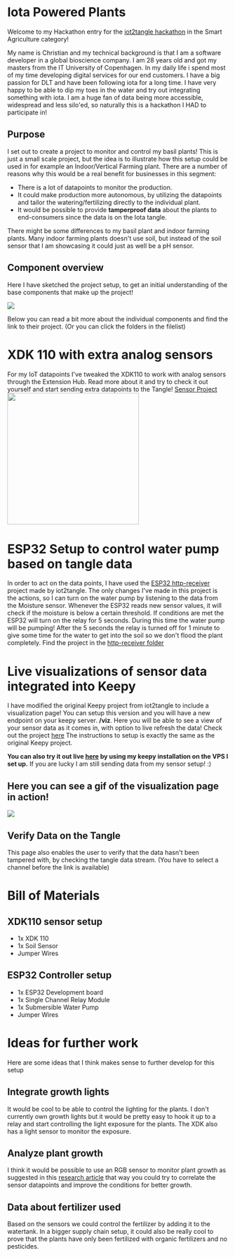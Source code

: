 # Iota Powered Plants
Welcome to my Hackathon entry for the [iot2tangle hackathon](https://hackathon.iot2tangle.io/) in the Smart Agriculture category!

My name is Christian and my technical background is that I am a software developer in a global bioscience company. I am 28 years old and got my masters from the IT University of Copenhagen. In my daily life i spend most of my time developing digital services for our end customers. I have a big passion for DLT and have been following iota for a long time. I have very happy to be able to dip my toes in the water and try out integrating something with iota. I am a huge fan of data being more accessible, widespread and less silo'ed, so naturally this is a hackathon I HAD to participate in!  

## Purpose
I set out to create a project to monitor and control my basil plants! This is just a small scale project, but the idea is to illustrate how this setup could be used in for example an Indoor/Vertical Farming plant. There are a number of reasons why this would be a real benefit for businesses in this segment:
* There is a lot of datapoints to monitor the production.
* It could make production more autonomous, by utilizing the datapoints and tailor the watering/fertilizing directly to the individual plant.
* It would be possible to provide **tamperproof data** about the plants to end-consumers since the data is on the Iota tangle.

There might be some differences to my basil plant and indoor farming plants. Many indoor farming plants doesn't use soil, but instead of the soil sensor that I am showcasing it could just as well be a pH sensor.

## Component overview
Here I have sketched the project setup, to get an initial understanding of the base components that make up the project!

![](https://i.imgur.com/FTKDHhv.png)

Below you can read a bit more about the individual components and find the link to their project. (Or you can click the folders in the filelist)

# XDK 110 with extra analog sensors
For my IoT datapoints I've tweaked the XDK110 to work with analog sensors through the Extension Hub. Read more about it and try to check it out yourself and start sending extra datapoints to the Tangle! [Sensor Project](https://github.com/Crelde/iotapoweredplants/tree/main/XDK110_IotaPlantSensor)
</br>
<img src="https://i.imgur.com/zAiXOzh.jpg" width="300">
</br>

# ESP32 Setup to control water pump based on tangle data
In order to act on the data points, I have used the [ESP32 http-receiver](https://github.com/iot2tangle/ESP32/tree/main/http-receiver) project made by iot2tangle. The only changes I've made in this project is the actions, so I can turn on the water pump by listening to the data from the Moisture sensor.
Whenever the ESP32 reads new sensor values, it will check if the moisture is below a certain threshold. If conditions are met the ESP32 will turn on the relay for 5 seconds. During this time the water pump will be pumping! After the 5 seconds the relay is turned off for 1 minute to give some time for the water to get into the soil so we don't flood the plant completely.
Find the project in the [http-receiver folder](https://github.com/Crelde/iotapoweredplants/tree/main/ESP32_http-receiver)

# Live visualizations of sensor data integrated into Keepy
I have modified the original Keepy project from iot2tangle to include a visualization page! You can setup this version and you will have a new endpoint on your keepy server. **/viz**. Here you will be able to see a view of your sensor data as it comes in, with option to live refresh the data! Check out the project [here](https://github.com/Crelde/iotapoweredplants/tree/main/KeepyWithVizualization) The instructions to setup is exactly the same as the original Keepy project.

**You can also try it out live [here](http://94.16.114.51:3002/viz) by using my keepy installation on the VPS I set up.**
If you are lucky I am still sending data from my sensor setup! :) 

## Here you can see a gif of the visualization page in action!
![](https://i.imgur.com/oDCF556.gif)

## Verify Data on the Tangle
This page also enables the user to verify that the data hasn't been tampered with, by checking the tangle data stream. (You have to select a channel before the link is available)

# Bill of Materials
## XDK110 sensor setup
* 1x XDK 110
* 1x Soil Sensor
* Jumper Wires
## ESP32 Controller setup
* 1x ESP32 Development board
* 1x Single Channel Relay Module
* 1x Submersible Water Pump
* Jumper Wires

# Ideas for further work
Here are some ideas that I think makes sense to further develop for this setup
## Integrate growth lights
It would be cool to be able to control the lighting for the plants. I don't currently own growth lights but it would be pretty easy to hook it up to a relay and start controlling the light exposure for the plants. The XDK also has a light sensor to monitor the exposure.
## Analyze plant growth
I think it would be possible to use an RGB sensor to monitor plant growth as suggested in this [research article](https://www.researchgate.net/publication/224245297_Low_cost_colour_sensors_for_monitoring_plant_growth_in_a_laboratory) that way you could try to correlate the sensor datapoints and improve the conditions for better growth. 
## Data about fertilizer used
Based on the sensors we could control the fertilizer by adding it to the watertank. In a bigger supply chain setup, it could also be really cool to prove that the plants have only been fertilized with organic fertilizers and no pesticides. 
